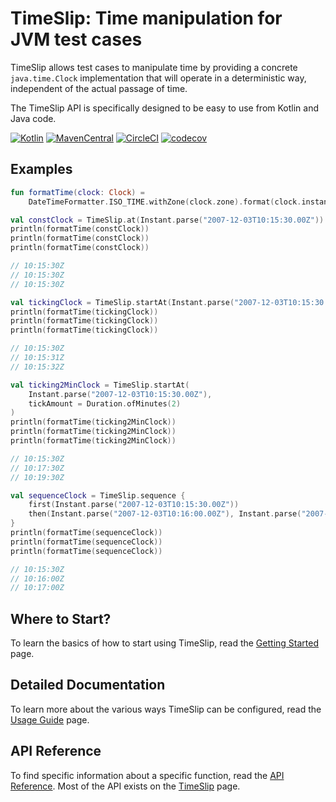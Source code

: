 # TimeSlip: Time manipulation for JVM test cases

TimeSlip allows test cases to manipulate time by providing a concrete `java.time.Clock` implementation that will operate
in a deterministic way, independent of the actual passage of time.

The TimeSlip API is specifically designed to be easy to use from Kotlin and Java code.

[![Kotlin](https://img.shields.io/badge/kotlin-1.7.22-blue.svg)](http://kotlinlang.org)
[![MavenCentral](https://img.shields.io/maven-central/v/com.hypercubetools/timeslip)](https://mvnrepository.com/artifact/com.hypercubetools/timeslip)
[![CircleCI](https://circleci.com/gh/plannigan/timeslip.svg?style=svg)](https://circleci.com/gh/plannigan/timeslip)
[![codecov](https://codecov.io/gh/plannigan/timeslip/branch/master/graph/badge.svg)](https://codecov.io/gh/plannigan/timeslip)

## Examples

```kotlin
fun formatTime(clock: Clock) =
    DateTimeFormatter.ISO_TIME.withZone(clock.zone).format(clock.instant())

val constClock = TimeSlip.at(Instant.parse("2007-12-03T10:15:30.00Z"))
println(formatTime(constClock))
println(formatTime(constClock))
println(formatTime(constClock))

// 10:15:30Z
// 10:15:30Z
// 10:15:30Z

val tickingClock = TimeSlip.startAt(Instant.parse("2007-12-03T10:15:30.00Z"))
println(formatTime(tickingClock))
println(formatTime(tickingClock))
println(formatTime(tickingClock))

// 10:15:30Z
// 10:15:31Z
// 10:15:32Z

val ticking2MinClock = TimeSlip.startAt(
    Instant.parse("2007-12-03T10:15:30.00Z"),
    tickAmount = Duration.ofMinutes(2)
)
println(formatTime(ticking2MinClock))
println(formatTime(ticking2MinClock))
println(formatTime(ticking2MinClock))

// 10:15:30Z
// 10:17:30Z
// 10:19:30Z

val sequenceClock = TimeSlip.sequence {
    first(Instant.parse("2007-12-03T10:15:30.00Z"))
    then(Instant.parse("2007-12-03T10:16:00.00Z"), Instant.parse("2007-12-03T10:17:00.00Z"))
}
println(formatTime(sequenceClock))
println(formatTime(sequenceClock))
println(formatTime(sequenceClock))

// 10:15:30Z
// 10:16:00Z
// 10:17:00Z
```

## Where to Start?

To learn the basics of how to start using TimeSlip, read the [Getting Started][getting_started] page.

## Detailed Documentation

To learn more about the various ways TimeSlip can be configured, read the [Usage Guide][usage_guide] page.

## API Reference

To find specific information about a specific function, read the [API Reference][api_reference]. Most of the API
exists on the [TimeSlip][timeslip_api] page.

[getting_started]: getting-started.md
[usage_guide]: usage-guide.md
[timeslip_api]: api/com.hypercubetools.timeslip/-time-slip/index.md
[api_reference]: api/index.md
